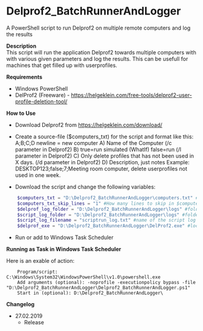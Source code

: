 # Delprof2_BatchRunnerAndLogger
  A PowerShell script to run Delprof2 on multiple remote computers and log the results

**Description**  
  This script will run the application Delprof2  towards multiple computers with with various given parameters and log the results.
  This can be usefull for machines that get filled up with userprofiles.


**Requirements**
* Windows PowerShell
* DelProf2 (Freeware) - https://helgeklein.com/free-tools/delprof2-user-profile-deletion-tool/


**How to Use**  

* Download Delprof2 from https://helgeklein.com/download/
* Create a source-file ($computers_txt) for the script and format like this:
  A;B;C;D
  newline = new computer
  A) Name of the Computer
     (/c parameter in Delprof2)
  B) true=run simulated (WhatIf)
     false=run
     (/l parameter in Delprof2)
  C) Only delete profiles that has not been used in X days.
     (/d parameter in Delprof2)
  D) Description, just notes
  Example: DESKTOP123;false;7;Meeting room computer, delete userprofiles not used in one week.

* Download the script and change the following variables:
```powershell
    $computers_txt = "D:\Delprof2_BatchRunnerAndLogger\computers.txt" #textfile with list of computers and parameters
    $computers_txt_skip_lines = "1" #How many lines to skip in $computers_txt file (If you want to write some instructions in top etc)
    $delprof_log_folder = "D:\Delprof2_BatchRunnerAndLogger\logs" #folder where the Delprof2 logs are saved
    $script_log_folder = "D:\Delprof2_BatchRunnerAndLogger\logs" #folder where script logs are saved
    $script_log_filename = "scriptrun_log.txt" #name of the script log
    $delprof_exe = "D:\Delprof2_BatchRunnerAndLogger\DelProf2.exe" #location of DelProf2 exe-file.
```
* Run or add to Windows Task Scheduler

**Running as Task in Windows Task Scheduler**

Here is an exable of action:
```
    Program/script: C:\Windows\System32\WindowsPowerShell\v1.0\powershell.exe
    Add arguments (optional): -noprofile -executionpolicy bypass -file "D:\Delprof2_BatchRunnerAndLogger\Delprof2_BatchRunnerAndLogger.ps1"
    Start in (optional): D:\Delprof2_BatchRunnerAndLogger\
```
**Changelog**  

* 27.02.2019
    * Release
